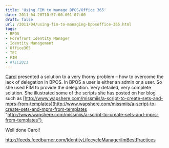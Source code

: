 ```yaml
---
title: 'Using FIM to manage BPOS/Office 365'
date: 2011-04-20T10:57:00.001-07:00
draft: false
url: /2011/04/using-fim-to-managing-bposoffice-365.html
tags: 
- BPOS
- Forefront Identity Manager
- Identity Management
- Office365
- TEC
- FIM
- #TEC2011
---
```


[Carol](http://www.wapshere.com/missmiis) presented a solution to a very thorny problem – how to overcome the lack of delegation in BPOS. In BPOS a user is either an admin or a user. So she used FIM to provide the delegation. Very detailed, very complete solution. She illustrated some of the scripts she has posted on her blog such as [http://www.wapshere.com/missmiis/a-script-to-create-sets-and-mprs-from-templates](http://www.wapshere.com/missmiis/a-script-to-create-sets-and-mprs-from-templates "http://www.wapshere.com/missmiis/a-script-to-create-sets-and-mprs-from-templates") 

Well done Carol!

http://feeds.feedburner.com/IdentityLifecycleManagerilmBestPractices
